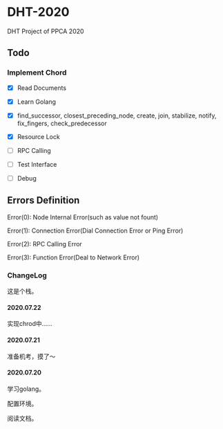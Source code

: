 # DHT-2020
DHT Project of PPCA 2020

## Todo

### Implement Chord

- [x] Read Documents

- [X] Learn Golang

- [x] find_successor, closest_preceding_node, create, join, stabilize, notify, fix_fingers, check_predecessor

- [x] Resource Lock

- [ ] RPC Calling

- [ ] Test Interface

- [ ] Debug

## Errors Definition

Error(0): Node Internal Error(such as value not fount)

Error(1): Connection Error(Dial Connection Error or Ping Error)

Error(2): RPC Calling Error

Error(3): Function Error(Deal to Network Error)

### ChangeLog

这是个栈。

#### 2020.07.22

实现chrod中......

#### 2020.07.21

准备机考，摸了～

#### 2020.07.20

学习golang。

配置环境。

阅读文档。